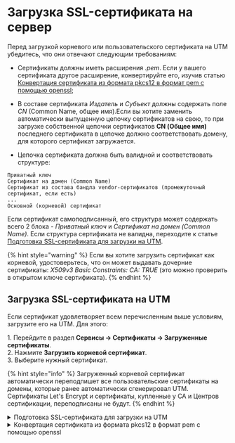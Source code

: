 # Загрузка SSL-сертификата на сервер

Перед загрузкой корневого или пользовательского сертификата на UTM убедитесь, что они отвечают следующим требованиям:

* Сертификаты должны иметь расширения *.pem*. Если у вашего сертификата другое расширение, конвертируйте его, изучив статью [Конвертация сертификата из формата pkcs12 в формат pem с помощью openssl](#konvertaciya-sertifikata-iz-formata-pkcs12-v-format-pem-s-pomoshyu-openssl);

* В составе сертификата *Издатель* и *Субъект* должны содержать поле *CN* (Common Name, общее имя).Если вы хотите заменить автоматически выпущенную цепочку сертификатов на свою, то при загрузке собственной цепочки сертификатов **CN (Общее имя)** последнего сертификата в цепочке должно соответствовать домену, для которого сертификат загружается.

* Цепочка сертификата должна быть валидной и соответствовать структуре:

```
Приватный ключ
Сертификат на домен (Common Name)
Сертификат из состава бандла vendor-сертификатов (промежуточный сертификат, если есть)
...
Основной (корневой) сертификат
```
Если сертификат самоподписанный, его структура может содержать всего 2 блока - *Приватный ключ* и *Сертификат на домен (Common Name)*. Если структура сертификата не валидна, переходите к статье [Подготовка SSL-сертификата для загрузки на UTM](#podgotovka-ssl-sertifikata-dlya-zagruzki-na-utm). 

{% hint style="warning" %}
Если вы хотите загрузить сертификат как корневой, удостоверьтесь, что он может выдавать дочерние сертификаты: *X509v3 Basic Constraints: CA: TRUE* (это можно проверить в открытом ключе сертификата).
{% endhint %}

## Загрузка SSL-сертификата на UTM

Если сертификат удовлетворяет всем перечисленным выше условиям, загрузите его на UTM. Для этого:

1\. Перейдите в раздел **Сервисы -> Сертификаты -> Загруженные сертификаты**.\
2\. Нажмите **Загрузить корневой сертификат**.\
3\. Выберите нужный сертификат.

{% hint style="info" %}
Загруженный корневой сертификат автоматически переподпишет все пользовательские сертификаты на домены, которые ранее автоматически сгенерировал UTM. Сертификаты Let's Encrypt и сертификаты, купленные у СА и Центров сертификации, переподписаны не будут.
{% endhint %}

<details>
<summary>Подготовка SSL-сертификата для загрузки на UTM</summary>

При покупке доверенного SSL-сертификата на домен у Certificate Authority или Центра сертификации данные для его установки как правило высылаются электронным письмом в разрозненном виде. Для корректной загрузки сертификаты на домен, промежуточные и корневые сертификаты нужно собрать в один файл в правильном порядке.

{% hint style="warning" %}
Некоторые данные (CSR-запрос и приватный ключ) генерируются только во время покупки SSL-сертификата и не высылаются в письме. Сразу сохраняйте такие данные на своем компьютере.
{% endhint %}

Корневые (самоподписанные) сертификаты также требуют построения цепочек. Структура таких сертификатов может содержать 2 блока - *Приватный ключ* и *Сертификат на домен (Comon Name)* - или более в зависимости от того, есть ли у вас промежуточные сертификаты (из состава бандла vendor-сертификатов).

Для создания корректной цепочки сертификатов выполните действия:

1\. Создайте текстовый файл вида:

```
-----BEGIN PRIVATE KEY-----
.....
.....
-----END PRIVATE KEY-----
-----BEGIN CERTIFICATE-----
.....
.....
-----END CERTIFICATE-----
-----BEGIN CERTIFICATE-----
.....
.....
-----END CERTIFICATE-----
-----BEGIN CERTIFICATE-----
.....
.....
-----END CERTIFICATE-----
```

2\. Добавьте в блок (**BEGIN PRIVATE KEY**) _расшифрованный_ приватный ключ.
   
{% hint style="info" %}
Если Центр сертификации выдал приватный ключ в зашифрованном виде, расшифруйте его с помощью passphrase (фразы-пароля). 
{% endhint %}

3\. В каждый из блоков (**BEGIN CERTIFICATE**) добавьте сертификат. В начало - сертификат на домен, следом - сертификаты из бандла vendor-сертификатов (если они есть), в самый конец - корневой сертификат. Файл должен получить такую структуру:

```
Приватный ключ
Сертификат на домен
Сертификат из состава бандла vendor-сертификатов (при наличии)
...
Основной (корневой) сертификат
```

4\. Сохраните файл с расширением **.pem** и загрузите его на UTM.

{% hint style="info" %}
С общепринятым стандартом создания файла-цепочки сертификатов можно также ознакомиться здесь: [https://www.digicert.com/ssl-support/pem-ssl-creation.htm](https://www.digicert.com/ssl-support/pem-ssl-creation.htm).
{% endhint %}
</details>

<details>
<summary>Конвертация сертификата из формата pkcs12 в формат pem с помощью openssl</summary>

{% hint style="info" %}
Для конвертации сертификата с помощью openssl на Windows воспользуйтесь ссылкой для [загрузки openssl на компьютер](http://slproweb.com/products/Win32OpenSSL.html) и для [установки openssl на компьютер](http://iljin-oleg.blogspot.com/2012/12/openssl-openssl-ssl-secure-socket-layer.html).
{% endhint %}

Для конвертации сертификата из формата **pkcs12** в формат **pem** выполните действия:\

1\. Откройте командную строку.\
2\. Введите команду `openssl pkcs12 -in certificate.pkcs12 -out certificate.pem` (сконвертирует сертификат в нужный формат), где:

* **certificate.pkcs12** - исходный сертификат который был получен у центра сертификации.
* **certificate.pem** - результат конвертации;

3\. Откройте полученный файл и убедитесь, что он имеет структуру:

```
    -----BEGIN CERTIFICATE-----
    ..............
    ..............
    -----END CERTIFICATE-----
    -----BEGIN PRIVATE KEY-----
    ..............
    ..............
    -----END PRIVATE KEY-----
   ```

Если в сертификате написано `--BEGIN ENCRYPTED PRIVATE KEY--`, расшифруйте его, введя в openssl команду\
`openssl rsa -in certificate.pem -out certificate_decoded.pem`, где: 

* **certificate.pem** - файл который был получен после конвертации;
* **certificate\_decode.pem** - результат расшифровки.

4\. Для подготовки сертификата к загрузке воспользуйтесь статьей [Подготовка SSL-сертификата для загрузки на UTM](#podgotovka-ssl-sertifikata-dlya-zagruzki-na-utm).

5\. Для загрузки сертификата на UTM воспользуйтесь статьей [Загрузка SSL-сертификата на UTM](#zagruzka-ssl-sertifikata-na-utm).
</details>